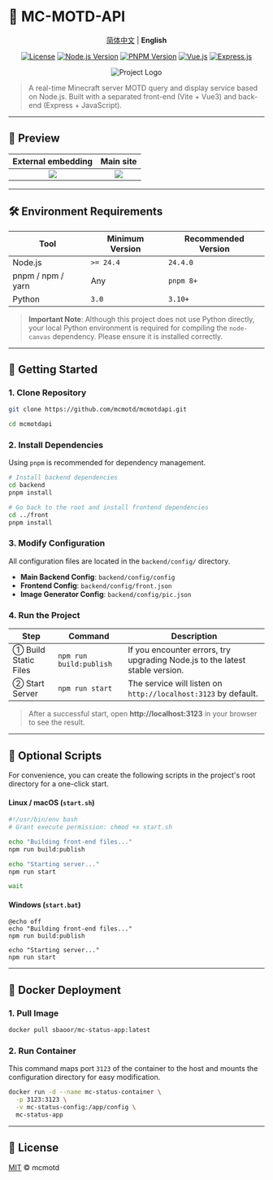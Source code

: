 # 🚀 MC-MOTD-API

[//]: # (Language Switcher)
<p align="center">
  <a href="./README.cn.md">简体中文</a> | <strong>English</strong>
</p>

[//]: # (Badges)
<p align="center">
  <a href="https://github.com/mcmotd/mcmotdapi/blob/main/LICENSE"><img src="https://img.shields.io/badge/license-MIT-blue.svg" alt="License"></a>
  <a href="#"><img src="https://img.shields.io/badge/node-%3E%3D24.4-brightgreen.svg" alt="Node.js Version"></a>
  <a href="#"><img src="https://img.shields.io/badge/pnpm-%3E%3D8-orange.svg" alt="PNPM Version"></a>
  <a href="#"><img src="https://img.shields.io/badge/Vue.js-3-42b883.svg" alt="Vue.js"></a>
  <a href="#"><img src="https://img.shields.io/badge/Express.js-4-lightgrey.svg" alt="Express.js"></a>
</p>

[//]: # (Logo)
<p align="center">
  <img src="https://s21.ax1x.com/2025/07/21/pV8WvaF.png" alt="Project Logo">
</p>

> A real-time Minecraft server MOTD query and display service based on Node.js.
> Built with a separated front-end (Vite + Vue3) and back-end (Express + JavaScript).

---

## 🎨 Preview

| External embedding | Main site |
| :---: | :---: |
| [![](https://s21.ax1x.com/2025/07/18/pV3dDgJ.png)](https://imgse.com/i/pV3dDgJ) | [![](https://s21.ax1x.com/2025/07/18/pV3drv9.png)](https://imgse.com/i/pV3drv9) |

---

## 🛠️ Environment Requirements

| Tool              | Minimum Version | Recommended Version |
| ----------------- | --------------- | ------------------- |
| Node.js           | `>= 24.4`       | `24.4.0`            |
| pnpm / npm / yarn | Any             | `pnpm 8+`           |
| Python            | `3.0`           | `3.10+`             |

> **Important Note**: Although this project does not use Python directly, your local Python environment is required for compiling the `node-canvas` dependency. Please ensure it is installed correctly.

---

## 🚀 Getting Started

### 1. Clone Repository

``` bash
git clone https://github.com/mcmotd/mcmotdapi.git

cd mcmotdapi
```

### 2\. Install Dependencies

Using `pnpm` is recommended for dependency management.

```bash
# Install backend dependencies
cd backend
pnpm install

# Go back to the root and install frontend dependencies
cd ../front
pnpm install
```

### 3\. Modify Configuration

All configuration files are located in the `backend/config/` directory.

  - **Main Backend Config**: `backend/config/config`
  - **Frontend Config**: `backend/config/front.json`
  - **Image Generator Config**: `backend/config/pic.json`

### 4\. Run the Project

| Step                 | Command                 | Description                                       |
| -------------------- | ----------------------- | ------------------------------------------------- |
| ① Build Static Files | `npm run build:publish` | If you encounter errors, try upgrading Node.js to the latest stable version. |
| ② Start Server       | `npm run start`         | The service will listen on `http://localhost:3123` by default. |

> After a successful start, open **http://localhost:3123** in your browser to see the result.

-----

## 📜 Optional Scripts

For convenience, you can create the following scripts in the project's root directory for a one-click start.

#### Linux / macOS (`start.sh`)

```bash
#!/usr/bin/env bash
# Grant execute permission: chmod +x start.sh

echo "Building front-end files..."
npm run build:publish

echo "Starting server..."
npm run start

wait
```

#### Windows (`start.bat`)

```batch
@echo off
echo "Building front-end files..."
npm run build:publish

echo "Starting server..."
npm run start
```

-----

## 🐳 Docker Deployment

### 1\. Pull Image

```bash
docker pull sbaoor/mc-status-app:latest
```

### 2\. Run Container

This command maps port `3123` of the container to the host and mounts the configuration directory for easy modification.

```bash
docker run -d --name mc-status-container \
  -p 3123:3123 \
  -v mc-status-config:/app/config \
  mc-status-app
```

-----

## 📄 License

[MIT](https://github.com/mcmotd) © mcmotd
